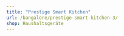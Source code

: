 ```yaml
---
title: "Prestige Smart Kitchen"
url: /bangalore/prestige-smart-kitchen-3/
shop: Haushaltsgeräte
---
```

